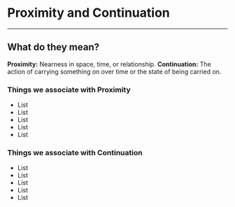 # Proximity and  Continuation

________________________

## What do they mean?
**Proximity:** Nearness in space, time, or relationship.
**Continuation:** The action of carrying something on over time or the state of being carried on.

### Things we associate with Proximity
* List
* List
* List
* List
* List

### Things we associate with Continuation
* List
* List
* List
* List
* List
